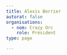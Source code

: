 ```yaml
---
title: Alexis Berrier
autorat: false
organisations:
  - nom: Crazy Orc
    role: Président
type: page

---
```




